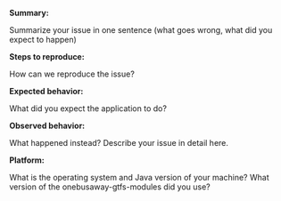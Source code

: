 **Summary:** 

Summarize your issue in one sentence (what goes wrong, what did you expect to happen)

**Steps to reproduce:** 

How can we reproduce the issue?

**Expected behavior:** 

What did you expect the application to do?

**Observed behavior:** 

What happened instead?  Describe your issue in detail here.

**Platform:** 

What is the operating system and Java version of your machine?  What version of the onebusaway-gtfs-modules did you use?
